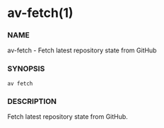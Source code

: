 # av-fetch(1)

### NAME

av-fetch - Fetch latest repository state from GitHub

### SYNOPSIS

```synopsis
av fetch
```

### DESCRIPTION

Fetch latest repository state from GitHub.
